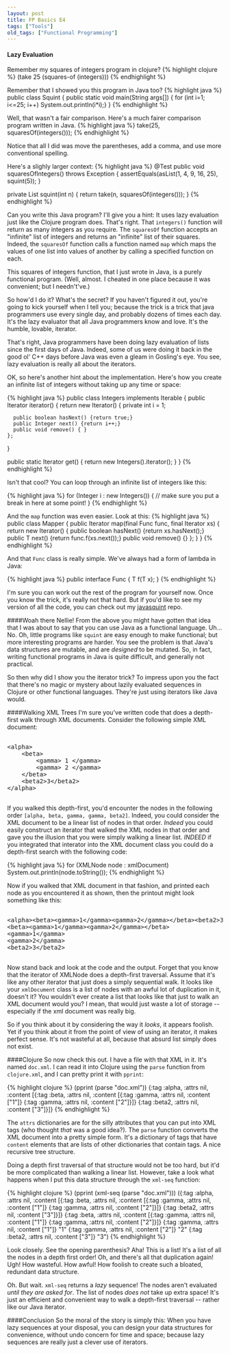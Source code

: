 ```yaml
---
layout: post
title: FP Basics E4
tags: ["Tools"]
old_tags: ["Functional Programming"]
---
```


#### Lazy Evaluation

Remember my squares of integers program in clojure?
{% highlight  clojure %}
(take 25 (squares-of (integers)))
{% endhighlight %}
	
Remember that I showed you this program in Java too?
{% highlight java %}
public class Squint {
  public  static  void  main(String  args[])  {
    for  (int  i=1;  i<=25;  i++)
      System.out.println(i*i);}
}
{% endhighlight %}

Well, that wasn't a fair comparison.  Here's a much fairer comparison program written in Java.
{% highlight java %}
take(25, squaresOf(integers()));
{% endhighlight %}
	
Notice that all I did was move the parentheses, add a comma, and use more conventional spelling.  

Here's a slighly larger context:
{% highlight java %}
@Test
public void squaresOfIntegers() throws Exception {
  assertEquals(asList(1, 4, 9, 16, 25), squint(5));
}
 
private List<Integer> squint(int n) {
  return take(n, squaresOf(integers()));
}
{% endhighlight %}	

Can you write this Java program?  I'll give you a hint: It uses lazy evaluation just like the Clojure program does.  That's right.  That `integers()` function will return as many integers as you require.  The `squaresOf` function accepts an "infinite" list of integers and returns an "infinite" list of their squares.  Indeed, the `squaresOf` function calls a function named `map` which maps the values of one list into values of another by calling a specified function on each.  

This squares of integers function, that I just wrote in Java, is a purely functional program.  (Well, almost.  I cheated in one place because it was convenient; but I needn't've.)

So how'd I do it?   What's the secret?  If you haven't figured it out, you're going to kick yourself when I tell you; because the trick is a trick that java programmers use every single day, and probably dozens of times each day.  It's the lazy evaluator that all Java programmers know and love.  It's the humble, lovable, iterator.

That's right, Java programmers have been doing lazy evaluation of lists since the first days of Java.  Indeed, some of us were doing it back in the good ol' C++ days before Java was even a gleam in Gosling's eye.  You see, lazy evaluation is really all about the iterators.

OK, so here's another hint about the implementation.  Here's how you create an infinite list of integers without taking up any time or space:

{% highlight java %}
public class Integers implements Iterable<Integer> {
  public Iterator<Integer> iterator() {
    return new Iterator<Integer>() {
      private int i = 1;

      public boolean hasNext() {return true;}
      public Integer next() {return i++;}
      public void remove() { }
    };
  }

  public static Iterator<Integer> get() {
    return new Integers().iterator();
  }
}
{% endhighlight %}	

Isn't that cool?  You can loop through an infinite list of integers like this:

{% highlight java %}
for (Integer i : new Integers()) {
	// make sure you put a break in here at some point!
}
{% endhighlight %}

And the `map` function was even easier.  Look at this:
{% highlight java %}
public class Mapper<T> {
  public Iterator<T> map(final Func<T> func, final Iterator<T> xs) {
    return new Iterator<T>() {
      public boolean hasNext() {return xs.hasNext();}
      public T next() {return func.f(xs.next());}
      public void remove() {}
    };
  }
}
{% endhighlight %}

And that `Func` class is really simple.  We've always had a form of lambda in Java:

{% highlight java %}
public interface Func<T> {
  T f(T x);
}
{% endhighlight %}

I'm sure you can work out the rest of the program for yourself now.  Once you know the trick, it's really not that hard.  But if you'd like to see my version of all the code, you can check out my [javasquint](https://github.com/unclebob/javasquint/tree/master/src/squint) repo.

####Woah there Nellie!
From the above you might have gotten that idea that I was about to say that you can use Java as a functional language.  Uh... No.  Oh, little programs like `squint` are easy enough to make functional; but more interesting programs are harder.  You see the problem is that Java's data structures are mutable, and are _designed_ to be mutated.  So, in fact, writing functional programs in Java is quite difficult, and generally not practical.

So then why did I show you the iterator trick?  To impress upon you the fact that there's no magic or mystery about lazily evaluated sequences in Clojure or other functional languages.  They're just using iterators like Java would.  

####Walking XML Trees
I'm sure you've written code that does a depth-first walk through XML documents.  Consider the following simple XML document:
<pre>
	
&lt;alpha>
	&lt;beta>
		&lt;gamma> 1 &lt;/gamma>
		&lt;gamma> 2 &lt;/gamma>
	&lt;/beta>
	&lt;beta2>3&lt;/beta2>
&lt;/alpha>

</pre>

If you walked this depth-first, you'd encounter the nodes in the following order `[alpha, beta, gamma, gamma, beta2]`.  Indeed, you could consider the XML document to be a linear list of nodes in that order.  _Indeed_ you could easily construct an iterator that walked the XML nodes in that order and gave you the illusion that you were simply walking a linear list.  _INDEED_ if you integrated that interator into the XML document class you could do a depth-first search with the following code:

{% highlight java %}
for (XMLNode node : xmlDocument) 
  System.out.println(node.toString());
{% endhighlight %}

Now if you walked that XML document in that fashion, and printed each node as you encountered it as shown, then the printout might look something like this:
<pre>
	
&lt;alpha>&lt;beta>&lt;gamma>1&lt;/gamma>&lt;gamma>2&lt;/gamma>&lt;/beta>&lt;beta2>3&lt;/beta2>&lt;/alpha>
&lt;beta>&lt;gamma>1&lt;/gamma>&lt;gamma>2&lt;/gamma>&lt;/beta>
&lt;gamma>1&lt;/gamma>
&lt;gamma>2&lt;/gamma>
&lt;beta2>3&lt;/beta2>

</pre>

Now stand back and look at the code and the output.  Forget that you know that the iterator of XMLNode does a depth-first traversal.  Assume that it's like any other iterator that just does a simply sequential walk.  It looks like your `xmlDocument` class is a list of nodes with an awful lot of duplication in it, doesn't it?  You wouldn't ever create a list that looks like that just to walk an XML document would you?  I mean, that would just waste a lot of storage -- especially if the xml document was really big.  

So if you think about it by considering the way it _looks_, it appears foolish.  Yet if you think about it from the point of view of using an iterator, it makes perfect sense.  It's not wasteful at all, because that absurd list simply does not exist.  

####Clojure
So now check this out.  I have a file with that XML in it.  It's named `doc.xml`.  I can read it into Clojure using the `parse` function from `clojure.xml`, and I can pretty print it with `pprint`:

{% highlight clojure %}
(pprint (parse "doc.xml"))
{:tag :alpha,
 :attrs nil,
 :content
 [{:tag :beta,
   :attrs nil,
   :content
   [{:tag :gamma, :attrs nil, :content ["1"]}
    {:tag :gamma, :attrs nil, :content ["2"]}]}
  {:tag :beta2, :attrs nil, :content ["3"]}]}
{% endhighlight %}

The `attrs` dictionaries are for the silly attributes that you can put into XML tags (who thought _that_ was a good idea?).  The `parse` function converts the XML document into a pretty simple form.  It's a dictionary of tags that have `content` elements that are lists of other dictionaries that contain tags.  A nice recursive tree structure.

Doing a depth first traversal of that structure would not be too hard, but it'd be more complicated than walking a linear list.  However, take a look what happens when I put this data structure through the `xml-seq` function:

{% highlight clojure %}
(pprint (xml-seq (parse "doc.xml")))
({:tag :alpha,
  :attrs nil,
  :content
  [{:tag :beta,
    :attrs nil,
    :content
    [{:tag :gamma, :attrs nil, :content ["1"]}
     {:tag :gamma, :attrs nil, :content ["2"]}]}
   {:tag :beta2, :attrs nil, :content ["3"]}]}
 {:tag :beta,
  :attrs nil,
  :content
  [{:tag :gamma, :attrs nil, :content ["1"]}
   {:tag :gamma, :attrs nil, :content ["2"]}]}
 {:tag :gamma, :attrs nil, :content ["1"]}
 "1"
 {:tag :gamma, :attrs nil, :content ["2"]}
 "2"
 {:tag :beta2, :attrs nil, :content ["3"]}
 "3")
{% endhighlight %}

Look closely. See the opening parenthesis?  Aha!  This is a list!  It's a list of all the nodes in a depth first order!  Oh, and there's all that duplication again!  Ugh!  How wasteful.  How awful!  How foolish to create such a bloated, redundant data structure.  

Oh.  But wait. `xml-seq` returns a _lazy_ sequence!  The nodes aren't evaluated _until they are asked for_.  The list of nodes _does not_ take up extra space!  It's just an efficient and convenient way to walk a depth-first traversal -- rather like our Java iterator.

####Conclusion
So the moral of the story is simply this:  When you have lazy sequences at your disposal, you can design your data structures for convenience, without undo concern for time and space; because lazy sequences are really just a clever use of iterators.

